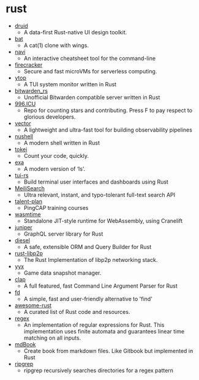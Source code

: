 # rust
- [druid](https://github.com/xi-editor/druid)
  - A data-first Rust-native UI design toolkit.
- [bat](https://github.com/sharkdp/bat)
  - A cat(1) clone with wings.
- [navi](https://github.com/denisidoro/navi)
  - An interactive cheatsheet tool for the command-line
- [firecracker](https://github.com/firecracker-microvm/firecracker)
  - Secure and fast microVMs for serverless computing.
- [ytop](https://github.com/cjbassi/ytop)
  - A TUI system monitor written in Rust
- [bitwarden_rs](https://github.com/dani-garcia/bitwarden_rs)
  - Unofficial Bitwarden compatible server written in Rust
- [996.ICU](https://github.com/996icu/996.ICU)
  - Repo for counting stars and contributing. Press F to pay respect to glorious developers.
- [vector](https://github.com/timberio/vector)
  - A lightweight and ultra-fast tool for building observability pipelines
- [nushell](https://github.com/nushell/nushell)
  - A modern shell written in Rust
- [tokei](https://github.com/XAMPPRocky/tokei)
  - Count your code, quickly.
- [exa](https://github.com/ogham/exa)
  - A modern version of ‘ls’.
- [tui-rs](https://github.com/fdehau/tui-rs)
  - Build terminal user interfaces and dashboards using Rust
- [MeiliSearch](https://github.com/meilisearch/MeiliSearch)
  - Ultra relevant, instant, and typo-tolerant full-text search API
- [talent-plan](https://github.com/pingcap/talent-plan)
  - PingCAP training courses
- [wasmtime](https://github.com/bytecodealliance/wasmtime)
  - Standalone JIT-style runtime for WebAssembly, using Cranelift
- [juniper](https://github.com/graphql-rust/juniper)
  - GraphQL server library for Rust
- [diesel](https://github.com/diesel-rs/diesel)
  - A safe, extensible ORM and Query Builder for Rust
- [rust-libp2p](https://github.com/libp2p/rust-libp2p)
  - The Rust Implementation of libp2p networking stack.
- [yyx](https://github.com/OnmyojiX/yyx)
  - Game data snapshot manager.
- [clap](https://github.com/clap-rs/clap)
  - A full featured, fast Command Line Argument Parser for Rust
- [fd](https://github.com/sharkdp/fd)
  - A simple, fast and user-friendly alternative to 'find'
- [awesome-rust](https://github.com/rust-unofficial/awesome-rust)
  - A curated list of Rust code and resources.
- [regex](https://github.com/rust-lang/regex)
  - An implementation of regular expressions for Rust. This implementation uses finite automata and guarantees linear time matching on all inputs.
- [mdBook](https://github.com/rust-lang/mdBook)
  - Create book from markdown files. Like Gitbook but implemented in Rust
- [ripgrep](https://github.com/BurntSushi/ripgrep)
  - ripgrep recursively searches directories for a regex pattern
